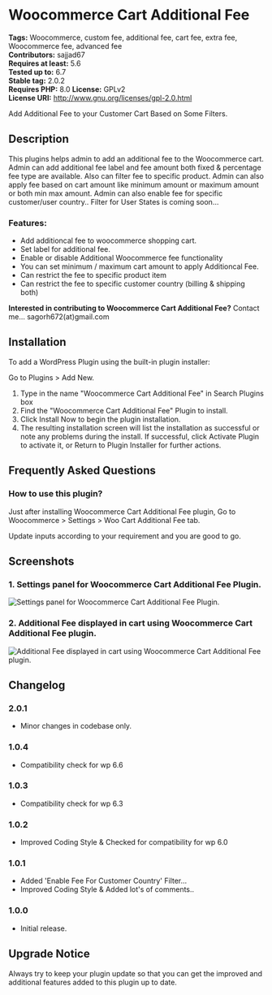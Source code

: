 # Woocommerce Cart Additional Fee

**Tags:** Woocommerce, custom fee, additional fee, cart fee, extra fee, Woocommerce fee, advanced fee \
**Contributors:** sajjad67 \
**Requires at least:** 5.6 \
**Tested up to:** 6.7 \
**Stable tag:** 2.0.2 \
**Requires PHP:** 8.0
**License:** GPLv2 \
**License URI:** http://www.gnu.org/licenses/gpl-2.0.html

Add Additional Fee to your Customer Cart Based on Some Filters.

## Description

This plugins helps admin to add an additional fee to the Woocommerce cart. Admin can add additional fee label and fee amount both fixed & percentage fee type are available. Also can filter fee to specific product. Admin can also apply fee based on cart amount like minimum amount or maximum amount or both min max amount. Admin can also enable fee for specific customer/user country.. Filter for User States is coming soon...

### Features:

- Add additioncal fee to woocommerce shopping cart.
- Set label for additional fee.
- Enable or disable Additional Woocommerce fee functionality
- You can set minimum / maximum cart amount to apply Additioncal Fee.
- Can restrict the fee to specific product item
- Can restrict the fee to specific customer country (billing & shipping both)

**Interested in contributing to Woocommerce Cart Additional Fee?**
Contact me... sagorh672(at)gmail.com

## Installation

To add a WordPress Plugin using the built-in plugin installer:

Go to Plugins > Add New.

1. Type in the name "Woocommerce Cart Additional Fee" in Search Plugins box
2. Find the "Woocommerce Cart Additional Fee" Plugin to install.
3. Click Install Now to begin the plugin installation.
4. The resulting installation screen will list the installation as successful or note any problems during the install.
If successful, click Activate Plugin to activate it, or Return to Plugin Installer for further actions.

## Frequently Asked Questions

### How to use this plugin?

Just after installing Woocommerce Cart Additional Fee plugin, Go to Woocommerce > Settings > Woo Cart Additional Fee tab.

Update inputs according to your requirement and you are good to go.

## Screenshots

### 1. Settings panel for Woocommerce Cart Additional Fee Plugin.

![Settings panel for Woocommerce Cart Additional Fee Plugin.](https://ps.w.org/woo-cart-additional-fee/assets/screenshot-1.png)

### 2. Additional Fee displayed in cart using Woocommerce Cart Additional Fee plugin.

![Additional Fee displayed in cart using Woocommerce Cart Additional Fee plugin.](https://ps.w.org/woo-cart-additional-fee/assets/screenshot-2.png)

## Changelog

### 2.0.1
- Minor changes in codebase only.

### 1.0.4
- Compatibility check for wp 6.6

### 1.0.3
- Compatibility check for wp 6.3

### 1.0.2
- Improved Coding Style & Checked for compatibility for wp 6.0

### 1.0.1
- Added 'Enable Fee For Customer Country' Filter...
- Improved Coding Style & Added lot's of comments..

### 1.0.0
- Initial release.

## Upgrade Notice

Always try to keep your plugin update so that you can get the improved and additional features added to this plugin up to date.